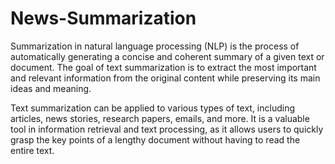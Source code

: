 # News-Summarization
Summarization in natural language processing (NLP) is the process of automatically generating a concise and coherent summary of a given text or document. The goal of text summarization is to extract the most important and relevant information from the original content while preserving its main ideas and meaning.

Text summarization can be applied to various types of text, including articles, news stories, research papers, emails, and more. It is a valuable tool in information retrieval and text processing, as it allows users to quickly grasp the key points of a lengthy document without having to read the entire text.
